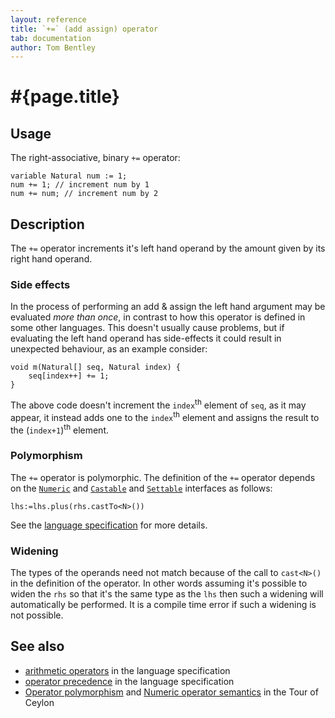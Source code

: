 ```yaml
---
layout: reference
title: `+=` (add assign) operator
tab: documentation
author: Tom Bentley
---
```


# #{page.title}

## Usage 

The right-associative, binary `+=` operator:

    variable Natural num := 1;
    num += 1; // increment num by 1
    num += num; // increment num by 2

## Description

The `+=` operator increments it's left hand operand by the amount given by 
its right hand operand. 

### Side effects

In the process of performing an add & assign the left hand argument 
may be evaluated *more than once*, in contrast to how this operator is defined
in some other languages. This doesn't usually cause problems, but if evaluating
the left hand operand has side-effects it could result in unexpected behaviour,
as an example consider:

    void m(Natural[] seq, Natural index) {
        seq[index++] += 1;
    }

The above code doesn't increment the `index`<sup>th</sup> element of `seq`, as it 
may appear, it instead adds one to the `index`<sup>th</sup> element and 
assigns the result to the (`index+1`)<sup>th</sup> element.

### Polymorphism

The `+=` operator is polymorphic. The definition of the `+=` operator depends 
on the [`Numeric`](../../ceylon.language/Numeric) and 
[`Castable`](../../ceylon.language/Castable) and
[`Settable`](../../ceylon.language/Settable) interfaces as follows:

    lhs:=lhs.plus(rhs.castTo<N>())

See the [language specification](#{site.urls.spec}#arithmetic) for more details.

### Widening

The types of the operands need not match because of the call to `cast<N>()` 
in the definition of the operator. In other words assuming it's possible to 
widen the `rhs` so that it's the same type as the `lhs` then 
such a widening will automatically be performed. It is a compile time error if 
such a widening is not possible.

## See also

* [arithmetic operators](#{site.urls.spec}#arithmetic) in the 
  language specification
* [operator precedence](#{site.urls.spec}#operatorprecedence) in the 
  language specification
* [Operator polymorphism](/documentation/tour/language-module/#operator_polymorphism) 
  and 
  [Numeric operator semantics](/documentation/tour/language-module/#numeric_operator_semantics) 
  in the Tour of Ceylon
